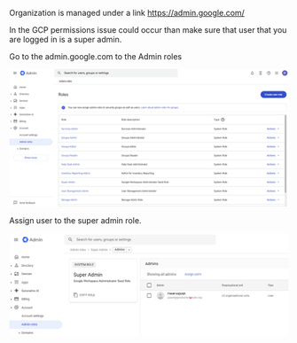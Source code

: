 
Organization is managed under a link https://admin.google.com/

In the GCP permissions issue could occur than make sure that user that you are logged in is a super admin.

Go to the admin.google.com to the Admin roles

![admin-roles](./images/admin-roles.png)


Assign user to the super admin role.

![super-admin](./images/super-admin.png)